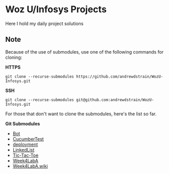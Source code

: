 # Woz U/Infosys Projects

Here I hold my daily project solutions

## Note

Because of the use of submodules, use one of the following commands for cloning:

__HTTPS__

```
git clone --recurse-submodules https://github.com/andrewdstrain/WozU-Infosys.git
```

__SSH__

```
git clone --recurse-submodules git@github.com:andrewdstrain/WozU-Infosys.git
```

For those that don't want to clone the submodules, here's the list so far.

__Git Submodules__
- [Bot](https://github.com/andrewdstrain/Bot)
- [CucumberTest](https://github.com/LionelBeato/CucumberTest)
- [deployment](https://github.com/andrewdstrain/deployment)
- [LinkedList](https://github.com/andrewdstrain/LinkedList)
- [Tic-Tac-Toe](https://github.com/andrewdstrain/Tic-Tac-Toe)
- [Week4LabA](https://github.com/JoshuaJVB/Week4LabA)
- [Week4LabA.wiki](https://github.com/JoshuaJVB/Week4LabA/wiki)
